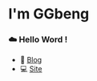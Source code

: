 # I'm GGbeng

### :cloud: Hello Word !

- :ledger: [Blog](http://blog.ggbeng.site)
- :computer: [Site](http://www.ggbeng.site)
